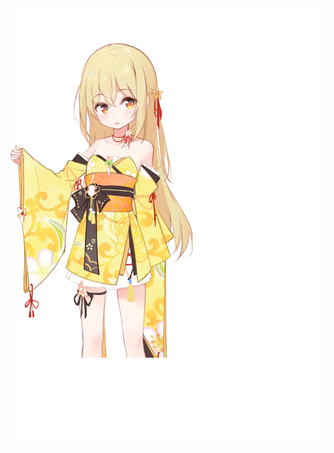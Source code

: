 <div style="position:relative; display: flex; flex-wrap: nowrap;"> 
    <img style='position:absolute; z-index:1;' src='github-metrics.svg' alt="github-metrics.svg"/>
    <img style='position:absolute; z-index:2;' src='https://raw.githubusercontent.com/keta1/keta1/main/pic/00.webp' width='300px' alt="00.webp"/>
</div> 

### Self Introduction

A college student who loves open source projects.   
***Currently Busy with school work and unavailable.***  

### Overall Status

[![Readme Card](https://github-readme-stats-one-bice.vercel.app/api?username=leafmoes&show_icons=true&role=OWNER,ORGANIZATION_MEMBER,COLLABORATOR)](https://github.com/anuraghazra/github-readme-stats)
![leafmoes](https://count.getloli.com/get/@leafmoes)

